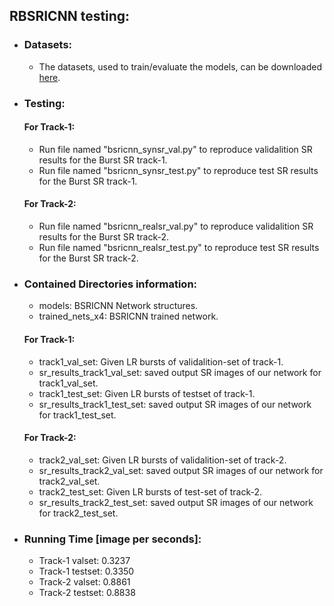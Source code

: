 ## RBSRICNN testing:
- ### Datasets:
	- The datasets, used to train/evaluate the models, can be downloaded [here](https://github.com/goutamgmb/deep-burst-sr#datasets). 
- ### Testing:
	#### For Track-1:
	- Run file named "bsricnn_synsr_val.py" to reproduce validalition SR results for the Burst SR track-1. 
	- Run file named "bsricnn_synsr_test.py" to reproduce test SR results for the Burst SR track-1.
	#### For Track-2:
	- Run file named "bsricnn_realsr_val.py" to reproduce validalition SR results for the Burst SR track-2.
	- Run file named "bsricnn_realsr_test.py" to reproduce test SR results for the Burst SR track-2.

- ### Contained Directories information:
	- models: BSRICNN Network structures.
	- trained_nets_x4: BSRICNN trained network.
	#### For Track-1:
	- track1_val_set: Given LR bursts of validalition-set of track-1.
	- sr_results_track1_val_set: saved output SR images of our network for track1_val_set.
	- track1_test_set: Given LR bursts of testset of track-1.
	- sr_results_track1_test_set: saved output SR images of our network for track1_test_set.
	#### For Track-2:
	- track2_val_set: Given LR bursts of validalition-set of track-2.
	- sr_results_track2_val_set: saved output SR images of our network for track2_val_set.
	- track2_test_set: Given LR bursts of test-set of track-2.
	- sr_results_track2_test_set: saved output SR images of our network for track2_test_set.

- ### Running Time [image per seconds]:
	- Track-1 valset: 0.3237
	- Track-1 testset: 0.3350
	- Track-2 valset: 0.8861
	- Track-2 testset: 0.8838


